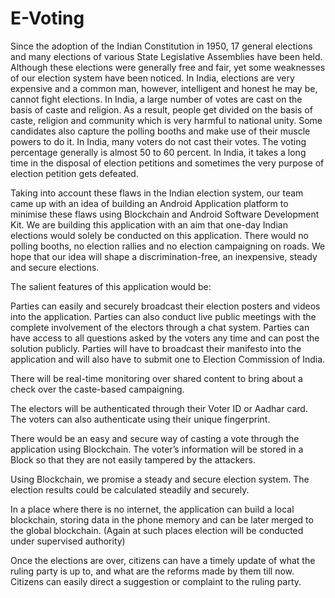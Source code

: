 # E-Voting
Since the adoption of the Indian Constitution in 1950, 17 general elections and many elections of various State Legislative Assemblies have been held. Although these elections were generally free and fair, yet some weaknesses of our election system have been noticed. In India, elections are very expensive and a common man, however, intelligent and honest he may be, cannot fight elections. In India, a large number of votes are cast on the basis of caste and religion. As a result, people get divided on the basis of caste, religion and community which is very harmful to national unity. Some candidates also capture the polling booths and make use of their muscle powers to do it. In India, many voters do not cast their votes. The voting percentage generally is almost 50 to 60 percent. In India, it takes a long time in the disposal of election petitions and sometimes the very purpose of election petition gets defeated.

Taking into account these flaws in the Indian election system, our team came up with an idea of building an Android Application platform to minimise these flaws using Blockchain and Android Software Development Kit. We are building this application with an aim that one-day Indian elections would solely be conducted on this application. There would no polling booths, no election rallies and no election campaigning on roads. We hope that our idea will shape a discrimination-free, an inexpensive, steady and secure elections.

The salient features of this application would be:

Parties can easily and securely broadcast their election posters and videos into the application. Parties can also conduct live public meetings with the complete involvement of the electors through a chat system. Parties can have access to all questions asked by the voters any time and can post the solution publicly. Parties will have to broadcast their manifesto into the application and will also have to submit one to Election Commission of India.

There will be real-time monitoring over shared content to bring about a check over the caste-based campaigning.

The electors will be authenticated through their Voter ID or Aadhar card. The voters can also authenticate using their unique fingerprint.

There would be an easy and secure way of casting a vote through the application using Blockchain. The voter’s information will be stored in a Block so that they are not easily tampered by the attackers.

Using Blockchain, we promise a steady and secure election system. The election results could be calculated steadily and securely.

In a place where there is no internet, the application can build a local blockchain, storing data in the phone memory and can be later merged to the global blockchain. (Again at such places election will be conducted under supervised authority)

Once the elections are over, citizens can have a timely update of what the ruling party is up to, and what are the reforms made by them till now. Citizens can easily direct a suggestion or complaint to the ruling party.

